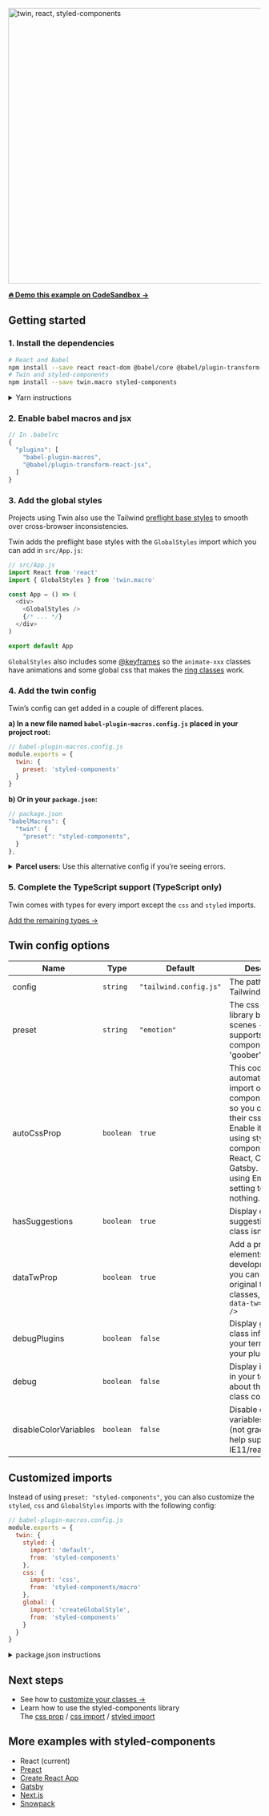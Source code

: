 <a href="https://codesandbox.io/embed/github/ben-rogerson/twin.examples/tree/master/react-styled-components?file=/src/App.js"><img src="https://i.imgur.com/Uu6f8GU.png" alt="twin, react, styled-components" width="550"></a>

**[🔥 Demo this example on CodeSandbox →](https://codesandbox.io/embed/github/ben-rogerson/twin.examples/tree/master/react-styled-components?file=/src/App.js)**

## Getting started

### 1. Install the dependencies

```bash
# React and Babel
npm install --save react react-dom @babel/core @babel/plugin-transform-react-jsx
# Twin and styled-components
npm install --save twin.macro styled-components
```

<details>
  <summary>Yarn instructions</summary>

```bash
# React and Babel
yarn add react react-dom @babel/core @babel/plugin-transform-react-jsx
# Twin and styled-components
yarn add twin.macro styled-components
```

</details>

### 2. Enable babel macros and jsx

```js
// In .babelrc
{
  "plugins": [
    "babel-plugin-macros",
    "@babel/plugin-transform-react-jsx",
  ]
}
```

### 3. Add the global styles

Projects using Twin also use the Tailwind [preflight base styles](https://unpkg.com/tailwindcss/dist/base.css) to smooth over cross-browser inconsistencies.

Twin adds the preflight base styles with the `GlobalStyles` import which you can add in `src/App.js`:

```js
// src/App.js
import React from 'react'
import { GlobalStyles } from 'twin.macro'

const App = () => (
  <div>
    <GlobalStyles />
    {/* ... */}
  </div>
)

export default App
```

`GlobalStyles` also includes some [@keyframes](https://github.com/ben-rogerson/twin.macro/blob/master/src/config/globalStyles.js) so the `animate-xxx` classes have animations and some global css that makes the [ring classes](https://tailwindcss.com/docs/ring-width) work.

### 4. Add the twin config

Twin’s config can get added in a couple of different places.

**a) In a new file named `babel-plugin-macros.config.js` placed in your project root:**

```js
// babel-plugin-macros.config.js
module.exports = {
  twin: {
    preset: 'styled-components'
  }
}
```

**b) Or in your `package.json`:**

```js
// package.json
"babelMacros": {
  "twin": {
    "preset": "styled-components",
  }
},
```

<details>
  <summary><b>Parcel users:</b> Use this alternative config if you’re seeing errors.</summary>

I’ve seen some issues using the default `styled-components/macro` import where Parcel gives up and throws errors after a couple of reloads!

I suggest avoiding the macro import and using the following config instead. A potential downside is that you won’t be able to define the styled-components configuration for the styled import via the .babelrc config.

```js
// package.json
"babelMacros": {
  "twin": {
    "preset": "styled-components",
    "styled": {
      "import": "default",
      "from": "styled-components"
    },
  }
},
```

```js
// babel-plugin-macros.config.js
module.exports = {
  twin: {
    preset: 'styled-components',
    styled: {
      import: 'default',
      from: 'styled-components'
    }
  }
}
```

---

</details>

### 5. Complete the TypeScript support (TypeScript only)

Twin comes with types for every import except the `css` and `styled` imports.

[Add the remaining types →](https://github.com/ben-rogerson/twin.macro/blob/master/docs/typescript.md)

## Twin config options

| Name                  | Type      | Default                | Description                                                                                                                                                                                                              |
| --------------------- | --------- | ---------------------- | ------------------------------------------------------------------------------------------------------------------------------------------------------------------------------------------------------------------------ |
| config                | `string`  | `"tailwind.config.js"` | The path to your Tailwind config                                                                                                                                                                                         |
| preset                | `string`  | `"emotion"`            | The css-in-js library behind the scenes - also supports 'styled-components' and 'goober'                                                                                                                                 |
| autoCssProp           | `boolean` | `true`                 | This code automates the import of 'styled-components/macro' so you can use their css prop. Enable it if you're using styled-components with React, CRA or Gatsby. If you're using Emotion, setting to true does nothing. |
| hasSuggestions        | `boolean` | `true`                 | Display class suggestions when a class isn't found                                                                                                                                                                       |
| dataTwProp            | `boolean` | `true`                 | Add a prop to your elements in development so you can see the original tailwind classes, eg: `<div data-tw="bg-black" />`                                                                                                |
| debugPlugins          | `boolean` | `false`                | Display generated class information in your terminal from your plugins                                                                                                                                                   |
| debug                 | `boolean` | `false`                | Display information in your terminal about the Tailwind class conversions                                                                                                                                                |
| disableColorVariables | `boolean` | `false`                | Disable css variables in colors (not gradients) to help support IE11/react native                                                                                                                                        |

## Customized imports

Instead of using `preset: "styled-components"`, you can also customize the `styled`, `css` and `GlobalStyles` imports with the following config:

```js
// babel-plugin-macros.config.js
module.exports = {
  twin: {
    styled: {
      import: 'default',
      from: 'styled-components'
    },
    css: {
      import: 'css',
      from: 'styled-components/macro'
    },
    global: {
      import: 'createGlobalStyle',
      from: 'styled-components'
    }
  }
}
```

<details>
  <summary>package.json instructions</summary>

```js
// package.json
"babelMacros": {
  "twin": {
    "styled": {
      "import": "default",
      "from": "styled-components"
    },
    "css": {
      "import": "css",
      "from": "styled-components/macro"
    },
    "global": {
      "import": "createGlobalStyle",
      "from": "styled-components"
    }
  }
},
```

</details>

## Next steps

- See how to [customize your classes →](https://github.com/ben-rogerson/twin.macro/blob/master/docs/customizing-config.md)
- Learn how to use the styled-components library<br/>
  The [css prop](https://styled-components.com/docs/api#css-prop) / [css import](https://styled-components.com/docs/api#css) / [styled import](https://styled-components.com/docs/api#styled)

## More examples with styled-components

- React (current)
- [Preact](https://github.com/ben-rogerson/twin.examples/blob/master/preact-styled-components)
- [Create React App](https://github.com/ben-rogerson/twin.examples/blob/master/cra-styled-components)
- [Gatsby](https://github.com/ben-rogerson/twin.examples/blob/master/gatsby-styled-components)
- [Next.js](https://github.com/ben-rogerson/twin.examples/blob/master/next-styled-components)
- [Snowpack](https://github.com/ben-rogerson/twin.examples/blob/master/snowpack-react-styled-components)
